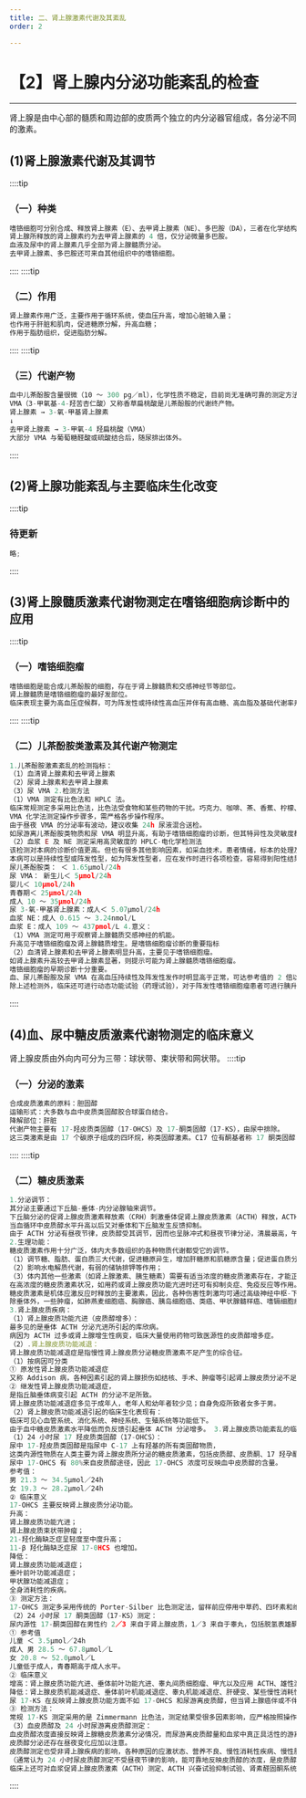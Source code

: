 ```yaml
---
title: 二、肾上腺激素代谢及其紊乱
order: 2

---
```


# 【2】肾上腺内分泌功能紊乱的检查

<kaodian :text="'生物化学检验记忆卡'" />

<!-- ######  第十三章 内分泌疾病的检查

> 临床生化检验 -->

<beitiS/>

---

肾上腺是由中心部的髓质和周边部的皮质两个独立的内分泌器官组成，各分泌不同的激素。

## (1)肾上腺激素代谢及其调节

<son :text="'生物化学检验记忆卡'" text17="(1)肾上腺激素代谢及其调节" :textOption="[['熟练掌握','基础知识','相关专业知识'],['掌握','基础知识','相关专业知识'],['熟练掌握','相关专业知识','专业知识']]" />

::::tip

### （一）种类

```js
嗜铬细胞可分别合成、释放肾上腺素（E）、去甲肾上腺素（NE）、多巴胺（DA），三者在化学结构上均为儿茶酚胺类。
肾上腺所释放的肾上腺素约为去甲肾上腺素的 4 倍，仅分泌微量多巴胺。
血液及尿中的肾上腺素几乎全部为肾上腺髓质分泌。
去甲肾上腺素、多巴胺还可来自其他组织中的嗜铬细胞。
```

::::
::::tip

### （二）作用

```js
肾上腺素作用广泛，主要作用于循环系统，使血压升高，增加心脏输入量；
也作用于肝脏和肌肉，促进糖原分解，升高血糖；
作用于脂肪组织，促进脂肪分解。
```

::::
::::tip

### （三）代谢产物

```js
血中儿茶酚胺含量很微（10 ～ 300 pg／ml），化学性质不稳定，目前尚无准确可靠的测定方法。临床主要检测尿中 VMA 了解肾上腺髓质的分泌功能。
VMA（3-甲氧基-4-羟苦杏仁酸）又称香草扁桃酸是儿茶酚胺的代谢终产物。
肾上腺素 → 3-氧-甲基肾上腺素
↓
去甲肾上腺素 → 3-甲氧-4 羟扁桃酸（VMA）
大部分 VMA 与葡萄糖醛酸或硫酸结合后，随尿排出体外。
```

::::

## (2)肾上腺功能紊乱与主要临床生化改变

<son :text="'生物化学检验记忆卡'" text18="(2)肾上腺功能紊乱与主要临床生化改变" :textOption="[['掌握','相关专业知识','专业知识'],['掌握','相关专业知识','专业知识'],['掌握','专业知识','专业实践能力']]" />
::::tip

### 待更新

```js
略;
```

::::

## (3)肾上腺髓质激素代谢物测定在嗜铬细胞病诊断中的应用

<son :text="'生物化学检验记忆卡'" text19="(3)肾上腺髓质激素代谢物测定在嗜铬细胞病诊断中的应用" :textOption="[['掌握','专业知识','专业实践能力'],['熟悉','专业知识','专业实践能力'],['掌握','专业知识','专业实践能力']]" />
::::tip

### （一）嗜铬细胞瘤

```js
嗜铬细胞是能合成儿茶酚胺的细胞，存在于肾上腺髓质和交感神经节等部位。
肾上腺髓质是嗜铬细胞瘤的最好发部位。
临床表现主要为高血压症候群，可为阵发性或持续性高血压并伴有高血糖、高血脂及基础代谢率升高等紊乱。
```

::::
::::tip

### （二）儿茶酚胺类激素及其代谢产物测定

```js
1.儿茶酚胺激素紊乱的检测指标：
（1）血清肾上腺素和去甲肾上腺素
（2）尿肾上腺素和去甲肾上腺素
（3）尿 VMA 2.检测方法
（1）VMA 测定有比色法和 HPLC 法。
临床常规测定多采用比色法，比色法受食物和某些药物的干扰。巧克力、咖啡、茶、香蕉、柠檬、多种拟肾上腺素药品、含多巴胺成分的药品都可导致假阳性，芬氟拉明可致假阴性。测定前应对上述饮食和药物加以限制。
VMA 化学法测定操作步骤多，需严格各步操作程序。
由于昼夜 VMA 的分泌率有波动，建议收集 24h 尿液混合送检。
如尿游离儿茶酚胺类物质和尿 VMA 明显升高，有助于嗜铬细胞瘤的诊断，但其特异性及灵敏度都不够，且干扰测定因素较多。
（2）血浆 E 及 NE 测定采用高灵敏度的 HPLC-电化学检测法
该检测对本病的诊断价值更高。但也有很多其他影响因素，如采血技术，患者情绪，标本的处理及操作等需要注意。嗜铬细胞瘤时两者明显升高。
本病可以是持续性型或阵发性型，如为阵发性型者，应在发作时进行各项检查，容易得到阳性结果。 3.参考值：
尿儿茶酚胺类： ＜ 1.65μmol/24h
尿 VMA： 新生儿＜ 5μmol/24h
婴儿＜ 10μmol/24h
青春期＜ 25μmol/24h
成人 10 ～ 35μmol/24h
尿 3-氧-甲基肾上腺素：成人＜ 5.07μmol/24h
血浆 NE：成人 0.615 ～ 3.24nmol/L
血浆 E：成人 109 ～ 437pmol/L 4.意义：
（1）VMA 测定可用于观察肾上腺髓质交感神经的机能。
升高见于嗜铬细胞瘤及肾上腺髓质增生。是嗜铬细胞瘤诊断的重要指标
（2）血清肾上腺素和去甲肾上腺素明显升高，主要见于嗜铬细胞瘤。
如肾上腺素升高较去甲肾上腺素显著，则提示可能为肾上腺髓质嗜铬细胞瘤。
嗜铬细胞瘤的早期诊断十分重要。
血、尿儿茶酚胺及尿 VMA 在高血压持续性及阵发性发作时明显高于正常，可达参考值的 2 倍以上。
除上述检测外，临床还可进行动态功能试验（药理试验），对于阵发性嗜铬细胞瘤患者可进行胰升糖素激发试验；对血压波动较大的原发性高血压患者可进行可乐定（药物抑制）试验。
```

::::

## (4)血、尿中糖皮质激素代谢物测定的临床意义

<son :text="'生物化学检验记忆卡'" text10="(4)血、尿中糖皮质激素代谢物测定的临床意义" :textOption="[['掌握','专业知识','专业实践能力'],['熟悉','专业知识','专业实践能力'],['掌握','基础知识','相关专业知识']]" />
肾上腺皮质由外向内可分为三带：球状带、束状带和网状带。
::::tip

### （一）分泌的激素

```js
合成皮质激素的原料：胆固醇
运输形式：大多数与血中皮质类固醇胶合球蛋白结合。
降解部位：肝脏
代谢产物主要有 17-羟皮质类固醇（17-OHCS）及 17-酮类固醇（17-KS），由尿中排除。
这三类激素是由 17 个碳原子组成的四环烷，称类固醇激素。C17 位有酮基者称 17 酮类固醇（17-KS）；C17 位为羟基者称 17 羟基类固醇（17-OHCS）。
```

::::
::::tip

### （二）糖皮质激素

```js
1.分泌调节：
其分泌主要通过下丘脑-垂体-内分泌腺轴来调节。
下丘脑分泌的促肾上腺皮质激素释放素（CRH）刺激垂体促肾上腺皮质激素（ACTH）释放，ACTH 刺激肾上腺皮质合成、释放皮质醇。
当血循环中皮质醇水平升高以后又对垂体和下丘脑发生反馈抑制。
由于 ACTH 分泌有昼夜节律，皮质醇受其调节，因而也呈脉冲式和昼夜节律分泌，清晨最高，午夜几乎为零。
2.生理功能：
糖皮质激素作用十分广泛，体内大多数组织的各种物质代谢都受它的调节。
（1）调节糖、脂肪、蛋白质三大代谢，促进糖原异生，增加肝糖原和肌糖原含量；促进蛋白质分解，抑制蛋白质合成；促进脂肪分解等；
（2）影响水电解质代谢，有弱的储钠排钾等作用；
（3）体内其他一些激素（如肾上腺激素、胰生糖素）需要有适当浓度的糖皮质激素存在，才能正常表达。
在高浓度的糖皮质激素状况，如用药或肾上腺皮质功能亢进时还可有抑制炎症、免疫反应等作用。
糖皮质激素是机体应激反应时释放的主要激素，因此，各种伤害性刺激均可通过高级神经中枢-下丘脑-垂体-肾上腺皮质轴，促进糖皮质激素的分泌。
除垂体外，一些肿瘤，如肺燕麦细胞癌、胸腺癌、胰岛细胞癌、类癌、甲状腺髓样癌、嗜镉细胞瘤等也可分泌异源性 ACTH，但这些异位肿瘤对 ACTH 的分泌既不受血液糖皮质激素水平的负反馈调控，也不受 CRH 促进。
3.肾上腺皮质疾病：
（1）肾上腺皮质功能亢进（皮质醇增多）：
最多见的是垂体 ACTH 分泌亢进所引起的库欣病。
病因为 ACTH 过多或肾上腺增生性病变，临床大量使用药物可致医源性的皮质醇增多症。
（2）.肾上腺皮质功能减退：
肾上腺皮质功能减退症是指慢性肾上腺皮质分泌糖皮质激素不足产生的综合征。
（1）按病因可分类
① 原发性肾上腺皮质功能减退症
又称 Addison 病，各种因素引起的肾上腺损伤如结核、手术、肿瘤等引起肾上腺皮质分泌不足所致。
② 继发性肾上腺皮质功能减退症，
是指丘脑垂体病变引起 ACTH 的分泌不足所致。
肾上腺皮质功能减退症多见于成年人，老年人和幼年者较少见；自身免疫所致者女多于男。
（2）肾上腺皮质功能减退引起的临床生化表现有：
临床可见心血管系统、消化系统、神经系统、生殖系统等功能低下。
由于血中糖皮质激素水平降低而负反馈引起垂体 ACTH 分泌增多。 3.肾上腺皮质功能紊乱的临床生化诊断（检测指标）
（1）24 小时尿 17 羟皮质类固醇（17-OHCS）：
尿中 17-羟皮质类固醇是指尿中 C-17 上有羟基的所有类固醇物质，
这类内源性物质在人类主要为肾上腺皮质所分泌的糖皮质激素，包括皮质醇、皮质酮、17 羟孕酮、11-脱氧皮质醇等代谢物的总称。
尿中 17-OHCS 有 80%来自皮质醇途径，因此 17-OHCS 浓度可反映血中皮质醇的含量。
参考值：
男 21.3 ～ 34.5μmol／24h
女 19.3 ～ 28.2μmol／24h
② 临床意义
17-OHCS 主要反映肾上腺皮质分泌功能。
升高：
肾上腺皮质功能亢进；
肾上腺皮质束状带肿瘤；
21-羟化酶缺乏症呈轻度至中度升高；
11-β 羟化酶缺乏症尿 17-0HCS 也增加。
降低：
肾上腺皮质功能减退症；
垂叶前叶功能减退症；
甲状腺功能减退症；
全身消耗性的疾病。
③ 测定方法：
17-OHCS 测定多采用传统的 Porter-Silber 比色测定法，留样前应停用中草药、四环素和维生素 B2 等药物，以防干扰。
（2）24 小时尿 17 酮类固醇（17-KS）测定：
尿内源性 17-酮类固醇在男性约 2／3 来自于肾上腺皮质，1／3 来自于睾丸，包括脱氢表雄酮、雄烯二酮等，所以其测定反映了肾上腺皮质和睾丸两者的功能，特异性较低。同时也存在和 17-OHCS 相似的影响因素，现已很少单独应用。
① 参考值
儿童 ＜ 3.5μmol／24h
成人 男 28.5 ～ 67.8μmol／L
女 20.8 ～ 52.0μmol／L
儿童低于成人，青春期高于成人水平。
② 临床意义
增高：肾上腺皮质功能亢进、垂体前叶功能亢进、睾丸间质细胞瘤、甲亢以及应用 ACTH、雄性激素和皮质激素等药物之后。
降低：肾上腺皮质机能减退症、垂体前叶机能减退症、睾丸机能减退症、肝硬变、某些慢性消耗性疾病。
尿 17-KS 在反映肾上腺皮质功能方面不如 17-OHCS 和尿游离皮质醇，但当肾上腺癌伴或不伴 Cushing 综合征时，17-KS 比 17-OHCS 增高更显著，而肾上腺腺瘤却倾向于降低或正常。
③ 检测方法：
常规 17-KS 测定采用的是 Zimmermann 比色法，测定结果受很多因素影响，应严格按照操作规程进行。尿样采用浓盐酸（5ml）防腐。测定前病人应停服中药和四环素、维生素 B2 等带色素的药物。某些降压药、安定药对测定也有影响。
（3）血皮质醇及 24 小时尿游离皮质醇测定：
血皮质醇浓度直接反映肾上腺糖皮质激素分泌情况，而尿游离皮质醇量和血浆中真正具活性的游离皮质醇浓度呈正相关。这两个试验被推荐为检查肾上腺皮质功能紊乱的首选项目。但因为血浆皮质醇测定是包括了结合和游离的两部分，所以不能排除 CBG 和白蛋白浓度的影响。
皮质醇分泌还存在昼夜变化应加以注意。
皮质醇测定也受非肾上腺疾病的影响，各种原因的应激状态、营养不良、慢性消耗性疾病、慢性肝病、肥胖，还有多种可以干扰试验的药物和食物都可以影响结果，应加以注意。
（通常认为 24 小时尿皮质醇测定不受昼夜节律的影响，能可靠地反映皮质醇的浓度，是皮质醇增多症诊断的金标准。）
临床上还可对血浆促肾上腺皮质激素（ACTH）测定、ACTH 兴奋试验抑制试验、肾素醛固酮系统的试验等协助诊断肾上腺皮质相关疾病。

```

::::
